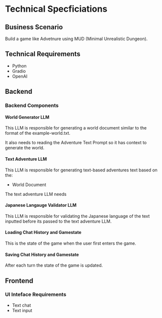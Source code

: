 # Technical Specficiations

## Business Scenario

Build a game like Advetnure using MUD (Minimal Unrealistic Dungeon).

## Technical Requirements
- Python
- Gradio
- OpenAI

## Backend

### Backend Components

#### World Generator LLM

This LLM is responsible for generating a world document similar to the format of the example-world.txt.

It also needs to reading the Adventure Text Prompt so it has context to generate the world.

#### Text Adventure LLM

This LLM is responsible for generating text-based adventures text based on the:
- World Document

The text adventure LLM needs

#### Japanese Langauge Validator LLM

This LLM is responsible for validating the Japanese language of the text inputted before its passed to the text adventure LLM.

#### Loading Chat History and Gamestate

This is the state of the game when the user first enters the game.

#### Saving Chat History and Gamestate

After each turn the state of the game is updated.






## Frontend

### UI Inteface Requirements
- Text chat
- Text input

